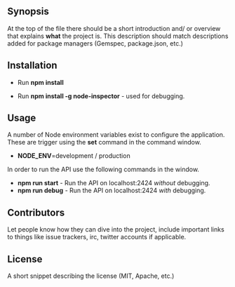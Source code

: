 ## Synopsis

At the top of the file there should be a short introduction and/ or overview that explains **what** the project is. This description should match descriptions added for package managers (Gemspec, package.json, etc.)

## Installation

- Run **npm install**

- Run **npm install -g node-inspector** - used for debugging.

## Usage

A number of Node environment variables exist to configure the application. These are trigger using the **set** command in the command window.

 - **NODE_ENV**=development / production

In order to run the API use the following commands in the window.

 - **npm run start** - Run the API on localhost:2424 *without* debugging.
 - **npm run debug** - Run the API on localhost:2424 *with* debugging.

## Contributors

Let people know how they can dive into the project, include important links to things like issue trackers, irc, twitter accounts if applicable.

## License

A short snippet describing the license (MIT, Apache, etc.)